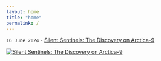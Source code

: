 ```yaml
---
layout: home
title: "home"
permalink: /
---
```


`16 June 2024` - [Silent Sentinels: The Discovery on Arctica-9](/0xb0/short-story/2024-06-16-Silent-Sentinels-The-Discovery-on-Arctica-9.html)

[![Silent Sentinels: The Discovery on Arctica-9](/0xb0/assets/Gemini_Generated_Image_xj44cdxj44cdxj44.jpg)](/0xb0/short-story/2024-06-16-Silent-Sentinels-The-Discovery-on-Arctica-9.html)
